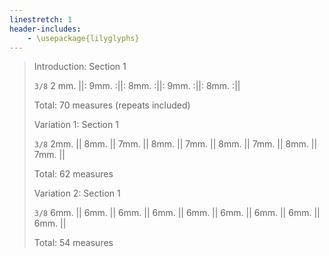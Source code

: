 ```yaml
---
linestretch: 1
header-includes:
    - \usepackage{lilyglyphs}
---
```


> Introduction: Section 1
> 
> `3/8` 2 mm. ||: 9mm. :||: 8mm. :||: 9mm. :||: 8mm. :||
> 
> Total: 70 measures (repeats included)
> 
> Variation 1: Section 1
> 
> `3/8` 2mm. || 8mm. || 7mm. || 8mm. || 7mm. || 8mm. || 7mm. || 8mm. || 7mm. ||
> 
> Total: 62 measures
> 
> Variation 2: Section 1
> 
> `3/8` 6mm. || 6mm. || 6mm. || 6mm. || 6mm. || 6mm. || 6mm. || 6mm. || 6mm. ||
> 
> Total: 54 measures